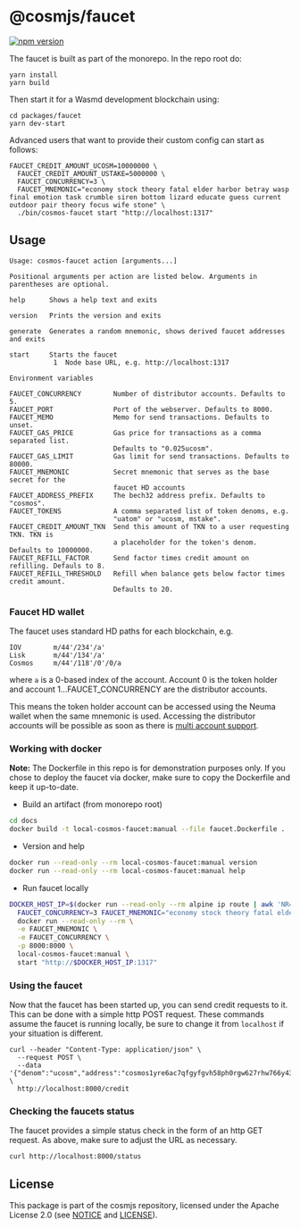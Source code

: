 # @cosmjs/faucet

[![npm version](https://img.shields.io/npm/v/@cosmjs/faucet.svg)](https://www.npmjs.com/package/@cosmjs/faucet)

The faucet is built as part of the monorepo. In the repo root do:

```
yarn install
yarn build
```

Then start it for a Wasmd development blockchain using:

```
cd packages/faucet
yarn dev-start
```

Advanced users that want to provide their custom config can start as follows:

```
FAUCET_CREDIT_AMOUNT_UCOSM=10000000 \
  FAUCET_CREDIT_AMOUNT_USTAKE=5000000 \
  FAUCET_CONCURRENCY=3 \
  FAUCET_MNEMONIC="economy stock theory fatal elder harbor betray wasp final emotion task crumble siren bottom lizard educate guess current outdoor pair theory focus wife stone" \
  ./bin/cosmos-faucet start "http://localhost:1317"
```

## Usage

```
Usage: cosmos-faucet action [arguments...]

Positional arguments per action are listed below. Arguments in parentheses are optional.

help      Shows a help text and exits

version   Prints the version and exits

generate  Generates a random mnemonic, shows derived faucet addresses and exits

start     Starts the faucet
           1  Node base URL, e.g. http://localhost:1317

Environment variables

FAUCET_CONCURRENCY        Number of distributor accounts. Defaults to 5.
FAUCET_PORT               Port of the webserver. Defaults to 8000.
FAUCET_MEMO               Memo for send transactions. Defaults to unset.
FAUCET_GAS_PRICE          Gas price for transactions as a comma separated list.
                          Defaults to "0.025ucosm".
FAUCET_GAS_LIMIT          Gas limit for send transactions. Defaults to 80000.
FAUCET_MNEMONIC           Secret mnemonic that serves as the base secret for the
                          faucet HD accounts
FAUCET_ADDRESS_PREFIX     The bech32 address prefix. Defaults to "cosmos".
FAUCET_TOKENS             A comma separated list of token denoms, e.g.
                          "uatom" or "ucosm, mstake".
FAUCET_CREDIT_AMOUNT_TKN  Send this amount of TKN to a user requesting TKN. TKN is
                          a placeholder for the token's denom. Defaults to 10000000.
FAUCET_REFILL_FACTOR      Send factor times credit amount on refilling. Defauls to 8.
FAUCET_REFILL_THRESHOLD   Refill when balance gets below factor times credit amount.
                          Defaults to 20.
```

### Faucet HD wallet

The faucet uses standard HD paths for each blockchain, e.g.

```
IOV        m/44'/234'/a'
Lisk       m/44'/134'/a'
Cosmos     m/44'/118'/0'/0/a
```

where `a` is a 0-based index of the account. Account 0 is the token holder and
account 1...FAUCET_CONCURRENCY are the distributor accounts.

This means the token holder account can be accessed using the Neuma wallet when
the same mnemonic is used. Accessing the distributor accounts will be possible
as soon as there is
[multi account support](https://github.com/iov-one/ponferrada/milestone/3).

### Working with docker

**Note:** The Dockerfile in this repo is for demonstration purposes only. If you
chose to deploy the faucet via docker, make sure to copy the Dockerfile and keep
it up-to-date.

- Build an artifact (from monorepo root)

```sh
cd docs
docker build -t local-cosmos-faucet:manual --file faucet.Dockerfile .
```

- Version and help

```sh
docker run --read-only --rm local-cosmos-faucet:manual version
docker run --read-only --rm local-cosmos-faucet:manual help
```

- Run faucet locally

```sh
DOCKER_HOST_IP=$(docker run --read-only --rm alpine ip route | awk 'NR==1 {print $3}'); \
  FAUCET_CONCURRENCY=3 FAUCET_MNEMONIC="economy stock theory fatal elder harbor betray wasp final emotion task crumble siren bottom lizard educate guess current outdoor pair theory focus wife stone" \
  docker run --read-only --rm \
  -e FAUCET_MNEMONIC \
  -e FAUCET_CONCURRENCY \
  -p 8000:8000 \
  local-cosmos-faucet:manual \
  start "http://$DOCKER_HOST_IP:1317"
```

### Using the faucet

Now that the faucet has been started up, you can send credit requests to it.
This can be done with a simple http POST request. These commands assume the
faucet is running locally, be sure to change it from `localhost` if your
situation is different.

```
curl --header "Content-Type: application/json" \
  --request POST \
  --data '{"denom":"ucosm","address":"cosmos1yre6ac7qfgyfgvh58ph0rgw627rhw766y430qq"}' \
  http://localhost:8000/credit
```

### Checking the faucets status

The faucet provides a simple status check in the form of an http GET request. As
above, make sure to adjust the URL as necessary.

```
curl http://localhost:8000/status
```

## License

This package is part of the cosmjs repository, licensed under the Apache License
2.0 (see [NOTICE](https://github.com/CosmWasm/cosmjs/blob/master/NOTICE) and
[LICENSE](https://github.com/CosmWasm/cosmjs/blob/master/LICENSE)).
